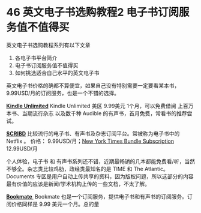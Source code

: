 # 46 英文电子书选购教程2 电子书订阅服务值不值得买

英文电子书选购教程系列有以下文章
1. 各电子书平台简介
2. 电子书订阅服务值不值得买
3. 如何挑选适合自己水平的英文电子书

<!-- more -->



英文电子书价格的确都不算便宜，如果自己没有特别需要一定要看某本书，9.99USD/月的订阅服务，也是一个不错的选择。

**[Kindle Unlimited](https://www.amazon.com/kindle-dbs/hz/signup?_encoding=UTF8&*entries*=0&*Version*=1)**
Kindle Unlimited 美区 9.99美元 1个月，可以免费借阅 上百万本书、当期流行杂志 以及数千种 Audible 的有声书，首月免费，常看书的推荐尝试。

**[SCRIBD](https://www.scribd.com/)**
比较流行的电子书、有声书及杂志订阅平台。常被称为电子书中的 Netflix 。 
价格： 9.99USD/月；[New York Times Bundle Subscription](https://www.scribd.com/nytimes)  12.99USD/月

个人体验，电子书 和 有声书系列还不错，近期最畅销的几本都能免费看/听，当然不够全。杂志类比较鸡肋，政经类最知名的是 TIME 和 The Atlantic。 Documents 专区是用户自动上传共享的资料，因为版权问题，所以这部分的内容最有价值的应该是新闻/学术机构上传的一些文档，不太了解。

**[Bookmate ](https://bookmate.com/)**
Bookmate 也是一个订阅服务，提供电子书和有声书的订阅服务。订阅价格同样是 9.99 美元一个月。总的量

